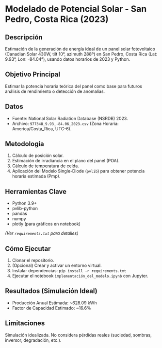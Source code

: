 # Modelado de Potencial Solar - San Pedro, Costa Rica (2023)

## Descripción
Estimación de la generación de energía ideal de un panel solar fotovoltaico (Canadian Solar 430W, tilt 10°, azimuth 288º) en San Pedro, Costa Rica (Lat: 9.93°, Lon: -84.04°), usando datos horarios de 2023 y Python. 

## Objetivo Principal
Estimar la potencia horaria teórica del panel como base para futuros análisis de rendimiento o detección de anomalías.

## Datos
* Fuente: National Solar Radiation Database (NSRDB) 2023.
* Archivo: `977348_9.93_-84.06_2023.csv` (Zona Horaria: America/Costa_Rica, UTC-6).

## Metodología
1.  Cálculo de posición solar.
2.  Estimación de irradiancia en el plano del panel (POA).
3.  Cálculo de temperatura de celda.
4.  Aplicación del Modelo Single-Diode (`pvlib`) para obtener potencia horaria estimada (Pmp).

## Herramientas Clave
* Python 3.9+
* pvlib-python
* pandas
* numpy
* plotly (para gráficos en notebook)

*(Ver `requirements.txt` para detalles)*

## Cómo Ejecutar
1.  Clonar el repositorio.
2.  (Opcional) Crear y activar un entorno virtual.
3.  Instalar dependencias: `pip install -r requirements.txt`
4.  Ejecutar el notebook `implementación_del_modelo.ipynb` con Jupyter.

   
## Resultados (Simulación Ideal)
* Producción Anual Estimada: ~628.09 kWh
* Factor de Capacidad Estimado: ~16.6%


## Limitaciones
Simulación idealizada. No considera pérdidas reales (suciedad, sombras, inversor, degradación, etc.).
